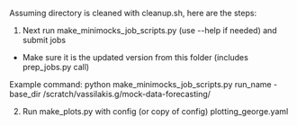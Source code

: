 Assuming directory is cleaned with cleanup.sh, here are the steps:

1. Next run make_minimocks_job_scripts.py (use --help if needed) and submit jobs
  - Make sure it is the updated version from this folder (includes prep_jobs.py call)

Example command:
python make_minimocks_job_scripts.py run_name -base_dir /scratch/vassilakis.g/mock-data-forecasting/

2. Run make_plots.py with config (or copy of config) plotting_george.yaml

